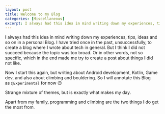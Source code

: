 ```yaml
---
layout: post
title: Welcome to my Blog
categories: [Miscellaneous]
excerpt: I always had this idea in mind writing down my experiences, tips, ideas and so on in a personal Blog. I have tried once in the past, unsuccessfully, to create a blog where I wrote about tech in general. But I think I did not succeed because the topic was too broad. Or in other words, not so specific, which in the end made me try to create a post about things I did not like.
---
```


I always had this idea in mind writing down my experiences, tips, ideas and so on in a personal Blog. I have tried once in the past, unsuccessfully, to create a blog where I wrote about tech in general. But I think I did not succeed because the topic was too broad. Or in other words, not so specific, which in the end made me try to create a post about things I did not like.

Now I start this again, but writing about Android development, Kotlin, Game dev, and also about climbing and bouldering. So I will annotate this Blog as `@Experimental` for now 😉

Strange mixture of themes, but is exactly what makes my day.

Apart from my family, programming and climbing are the two things I do get the most from.